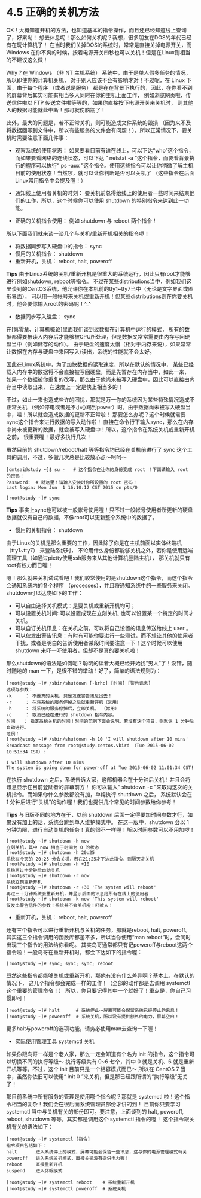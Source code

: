 # 4.5 正确的关机方法

OK！大概知道开机的方法，也知道基本的指令操作，而且还已经知道线上查询了，好累呦！ 想去休息呢！那么如何关机呢？我想，很多朋友在DOS的年代已经有在玩计算机了！ 在当时我们关掉DOS的系统时，常常是直接关掉电源开关，而 Windows 在你不爽的时候，按着电源开关四秒也可以关机！但是在Linux则相当的不建议这么做！

Why？在 Windows （非 NT 主机系统） 系统中，由于是单人假多任务的情况，所以即使你的计算机关机， 对于别人应该不会有影响才对！不过呢，在 Linux 下面，由于每个程序 （或者说是服务） 都是在在背景下执行的，因此，在你看不到的屏幕背后其实可能有相当多人同时在你的主机上面工作， 例如浏览网页啦、传送信件啦以 FTP 传送文件啦等等的，如果你直接按下电源开关来关机时， 则其他人的数据可能就此中断！那可就伤脑筋了！

此外，最大的问题是，若不正常关机，则可能造成文件系统的毁损 （因为来不及将数据回写到文件中，所以有些服务的文件会有问题！）。所以正常情况下，要关机时需要注意下面几件事：

-   观察系统的使用状态： 如果要看目前有谁在线上，可以下达“who”这个指令，而如果要看网络的连线状态，可以下达 “ netstat -a ”这个指令，而要看背景执行的程序可以执行“ ps -aux ”这个指令。使用这些指令可以让你稍微了解主机目前的使用状态！当然啰，就可以让你判断是否可以关机了 （这些指令在后面Linux常用指令中会提及喔！）

-   通知线上使用者关机的时刻： 要关机前总得给线上的使用者一些时间来结束他们的工作，所以，这个时候你可以使用 shutdown 的特别指令来达到此一功能。

-   正确的关机指令使用： 例如 shutdown 与 reboot 两个指令！

所以下面我们就来谈一谈几个与关机/重新开机相关的指令啰！

-   将数据同步写入硬盘中的指令： sync
-   惯用的关机指令： shutdown
-   重新开机，关机： reboot, halt, poweroff



**Tips** 由于Linux系统的关机/重新开机是很重大的系统运行，因此只有root才能够进行例如shutdown, reboot等指令。 不过在某些distributions当中，例如我们这里谈到的CentOS系统，他允许你在本机前的tty1\~tty7当中（无论是文字界面或图形界面）， 可以用一般帐号来关机或重新开机！但某些distributions则在你要关机时，他会要你输入root的密码呢！^\_^

-   数据同步写入磁盘： sync

在[第零章、计算机概论]里面我们谈到过数据在计算机中运行的模式， 所有的数据都得要被读入内存后才能够被CPU所处理，但是数据又常常需要由内存写回硬盘当中（例如储存的动作）。 由于硬盘的速度太慢（相对于内存来说），如果常常让数据在内存与硬盘中来回写入/读出，系统的性能就不会太好。

因此在Linux系统中，为了加快数据的读取速度，所以在默认的情况中， 某些已经载入内存中的数据将不会直接被写回硬盘，而是先暂存在内存当中，如此一来， 如果一个数据被你重复的改写，那么由于他尚未被写入硬盘中，因此可以直接由内存当中读取出来， 在速度上一定是快上相当多的！

不过，如此一来也造成些许的困扰，那就是万一你的系统因为某些特殊情况造成不正常关机 （例如停电或者是不小心踢到power）时，由于数据尚未被写入硬盘当中，哇！所以就会造成数据的更新不正常啦！ 那要怎么办呢？这个时候就需要sync这个指令来进行数据的写入动作啦！ 直接在命令行下输入sync，那么在内存中尚未被更新的数据，就会被写入硬盘中！所以，这个指令在系统关机或重新开机之前， 很重要喔！最好多执行几次！

虽然目前的 shutdown/reboot/halt 等等指令均已经在关机前进行了 sync 这个工具的调用，不过，多做几次总是比较放心点～呵呵～

```shell
[dmtsai@study ~]$ su -   # 这个指令在让你的身份变成 root ！下面请输入 root 的密码！
Password:  # 就这里！请输入安装时你所设置的 root 密码！
Last login: Mon Jun  1 16:10:12 CST 2015 on pts/0

[root@study ~]# sync
```



**Tips** 事实上sync也可以被一般帐号使用喔！只不过一般帐号使用者所更新的硬盘数据就仅有自己的数据，不像root可以更新整个系统中的数据了。

-   惯用的关机指令： shutdown

由于Linux的关机是那么重要的工作，因此除了你是在主机前面以实体终端机 （tty1\~tty7） 来登陆系统时， 不论用什么身份都能够关机之外，若你是使用远端管理工具（如通过pietty使用ssh服务来从其他计算机登陆主机）， 那关机就只有root有权力而已喔！

嗯！那么就来关机试试看吧！我们较常使用的是shutdown这个指令，而这个指令会通知系统内的各个程序 （processes），并且将通知系统中的一些服务来关闭。shutdown可以达成如下的工作：

-   可以自由选择关机模式：是要关机或重新开机均可；
-   可以设置关机时间: 可以设置成现在立刻关机, 也可以设置某一个特定的时间才关机。
-   可以自订关机讯息：在关机之前，可以将自己设置的讯息传送给线上 user 。
-   可以仅发出警告讯息：有时有可能你要进行一些测试，而不想让其他的使用者干扰，或者是明白的告诉使用者某段时间要注意一下！这个时候可以使用 shutdown 来吓一吓使用者，但却不是真的要关机啦！

那么shutdown的语法是如何呢？聪明的读者大概已经开始找“男人”了！没错，随时随地的 man 一下，是很不错的举动！好了，简单的语法规则为：

```shell
[root@study ~]# /sbin/shutdown [-krhc] [时间] [警告讯息]
选项与参数：
-k     ： 不要真的关机，只是发送警告讯息出去！
-r     ： 在将系统的服务停掉之后就重新开机（常用）
-h     ： 将系统的服务停掉后，立即关机。 （常用）
-c     ： 取消已经在进行的 shutdown 指令内容。
时间   ： 指定系统关机的时间！时间的范例下面会说明。若没有这个项目，则默认 1 分钟后自动进行。
范例：
[root@study ~]# /sbin/shutdown -h 10 'I will shutdown after 10 mins'
Broadcast message from root@study.centos.vbird （Tue 2015-06-02 10:51:34 CST）:

I will shutdown after 10 mins
The system is going down for power-off at Tue 2015-06-02 11:01:34 CST!
```

在执行 shutdown 之后，系统告诉大家，这部机器会在十分钟后关机！并且会将讯息显示在目前登陆者的屏幕前方！ 你可以输入“ shutdown -c ”来取消这次的关机指令。而如果你什么参数都没有加，单纯执行 shutdown 之后， 系统默认会在 1 分钟后进行“关机”的动作喔！我们也提供几个常见的时间参数给你参考！



**Tips** 与旧版不同的地方在于，以前 shutdown 后面一定得要加时间参数才行，如果没有加上的话，系统会跳到单人维护模式中。 在这一版中，shutdown 会以 1 分钟为限，进行自动关机的任务！真的很不一样喔！所以时间参数可以不用加啰！

```shell
[root@study ~]# shutdown -h now
立刻关机，其中 now 相当于时间为 0 的状态
[root@study ~]# shutdown -h 20:25
系统在今天的 20:25 分会关机，若在21:25才下达此指令，则隔天才关机
[root@study ~]# shutdown -h +10
系统再过十分钟后自动关机
[root@study ~]# shutdown -r now
系统立刻重新开机
[root@study ~]# shutdown -r +30 'The system will reboot' 
再过三十分钟系统会重新开机，并显示后面的讯息给所有在线上的使用者
[root@study ~]# shutdown -k now 'This system will reboot' 
仅发出警告信件的参数！系统并不会关机啦！吓唬人！
```

-   重新开机，关机： reboot, halt, poweroff

还有三个指令可以进行重新开机与关机的任务，那就是reboot, halt, poweroff。 其实这三个指令调用的函数库都差不多，所以当你使用“man reboot”时，会同时出现三个指令的用法给你看呢。 其实鸟哥通常都只有记poweroff与reboot这两个指令啦！一般鸟哥在重新开机时，都会下达如下的指令喔：

```shell
[root@study ~]# sync; sync; sync; reboot
```

既然这些指令都能够关机或重新开机，那他有没有什么差异啊？基本上，在默认的情况下， 这几个指令都会完成一样的工作！（全部的动作都是去调用 systemctl 这个重要的管理命令！） 所以，你只要记得其中一个就好了！重点是，你自己习惯即可！

```shell
[root@study ~]# halt      # 系统停止～屏幕可能会保留系统已经停止的讯息！
[root@study ~]# poweroff  # 系统关机，所以没有提供额外的电力，屏幕空白！
```

更多halt与poweroff的选项功能，请务必使用man去查询一下喔！

-   实际使用管理工具 systemctl 关机

如果你跟鸟哥一样是个老人家，那么一定会知道有个名为 init 的指令，这个指令可以切换不同的执行等级～ 执行等级共有 0\~6 七个，其中 0 就是关机、6 就是重新开机等等。不过，这个 init 目前只是一个相容模式而已～ 所以在 CentOS 7 当中，虽然你依旧可以使用“ init 0 ”来关机，但是那已经跟所谓的“执行等级”无关了！

那目前系统中所有服务的管理是使用哪个指令呢？那就是 systemctl 啦！这个指令相当的复杂！我们会在很后面系统管理员部份才讲的到！ 目前你只要学习 systemctl 当中与关机有关的部份即可。要注意，上面谈到的 halt, poweroff, reboot, shutdown 等等，其实都是调用这个 systemctl 指令的喔！ 这个指令跟关机有关的语法如下：

```shell
[root@study ~]# systemctl [指令]
指令项目包括如下：
halt       进入系统停止的模式，屏幕可能会保留一些讯息，这与你的电源管理模式有关
poweroff   进入系统关机模式，直接关机没有提供电力喔！
reboot     直接重新开机
suspend    进入休眠模式

[root@study ~]# systemctl reboot    # 系统重新开机
[root@study ~]# systemctl poweroff  # 系统关机